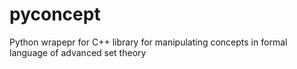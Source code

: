 # pyconcept

Python wrapepr for C++ library for manipulating concepts in formal language of advanced set theory

